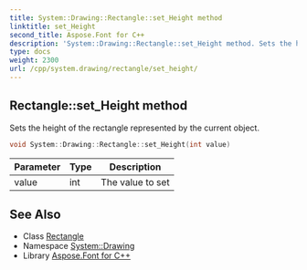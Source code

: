 ```yaml
---
title: System::Drawing::Rectangle::set_Height method
linktitle: set_Height
second_title: Aspose.Font for C++
description: 'System::Drawing::Rectangle::set_Height method. Sets the height of the rectangle represented by the current object in C++.'
type: docs
weight: 2300
url: /cpp/system.drawing/rectangle/set_height/
---
```

## Rectangle::set_Height method


Sets the height of the rectangle represented by the current object.

```cpp
void System::Drawing::Rectangle::set_Height(int value)
```


| Parameter | Type | Description |
| --- | --- | --- |
| value | int | The value to set |

## See Also

* Class [Rectangle](../)
* Namespace [System::Drawing](../../)
* Library [Aspose.Font for C++](../../../)
